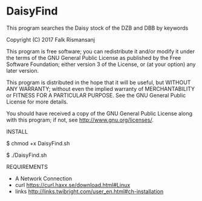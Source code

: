 # DaisyFind

This program searches the Daisy stock of the DZB and DBB by keywords

Copyright (C) 2017  Falk Rismansanj

This program is free software; you can redistribute it and/or modify it under the terms of the GNU General Public License as published by the Free Software Foundation; either version 3 of the License, or (at your option) any later version.

This program is distributed in the hope that it will be useful, but WITHOUT ANY WARRANTY; without even the implied warranty of MERCHANTABILITY or FITNESS FOR A PARTICULAR PURPOSE. See the GNU General Public License for more details.

You should have received a copy of the GNU General Public License along with this program; if not, see <http://www.gnu.org/licenses/>.

INSTALL

$ chmod +x DaisyFind.sh

$ ./DaisyFind.sh

REQUIREMENTS

- A Network Connection 
- curl https://curl.haxx.se/download.html#Linux
- links http://links.twibright.com/user_en.html#ch-installation
